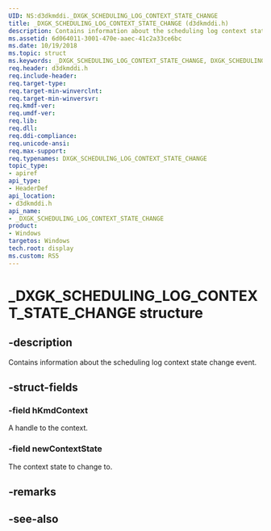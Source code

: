 ```yaml
---
UID: NS:d3dkmddi._DXGK_SCHEDULING_LOG_CONTEXT_STATE_CHANGE
title: _DXGK_SCHEDULING_LOG_CONTEXT_STATE_CHANGE (d3dkmddi.h)
description: Contains information about the scheduling log context state change event.
ms.assetid: 6d064011-3001-470e-aaec-41c2a33ce6bc
ms.date: 10/19/2018
ms.topic: struct
ms.keywords: _DXGK_SCHEDULING_LOG_CONTEXT_STATE_CHANGE, DXGK_SCHEDULING_LOG_CONTEXT_STATE_CHANGE,
req.header: d3dkmddi.h
req.include-header:
req.target-type:
req.target-min-winverclnt:
req.target-min-winversvr:
req.kmdf-ver:
req.umdf-ver:
req.lib:
req.dll:
req.ddi-compliance:
req.unicode-ansi:
req.max-support:
req.typenames: DXGK_SCHEDULING_LOG_CONTEXT_STATE_CHANGE
topic_type:
- apiref
api_type:
- HeaderDef
api_location:
- d3dkmddi.h
api_name:
- _DXGK_SCHEDULING_LOG_CONTEXT_STATE_CHANGE
product:
- Windows
targetos: Windows
tech.root: display
ms.custom: RS5
---
```


# _DXGK_SCHEDULING_LOG_CONTEXT_STATE_CHANGE structure

## -description

Contains information about the scheduling log context state change event.

## -struct-fields

### -field hKmdContext

A handle to the context.

### -field newContextState

The context state to change to.

## -remarks

## -see-also
